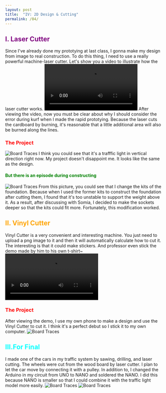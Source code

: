 ```yaml
---
layout: post
title:  "IV: 2D Design & Cutting"
permalink: /04/
---
```


<h2 style="color:Purple;"> I. Laser Cutter</h2>
Since I've already done my prototying at last class, I gonna make my design from image to real construction. To do this thing, I need to use a really powerful machine-laser cutter. Let's show you a video to illustrate how the laser cutter works.
<video controls>
	<source src="1.mp4" type="video/mp4">
</video>
After viewing the video, now you must be clear about why I should consider the error during kurf when I made the rapid prototying. Because the laser cuts the cardboard by burning, it's reasonable that a little additional area will also be burned along the lines.

<h3 style="color:Red;"> The Project</h3>
<img src="3.jpeg" alt="Board Traces">
I think you could see that it's a trafffic light in vertical direction right now. My project doesn't disappoint me. It looks like the same as the design. 

<h4 style="color:Green;"> But there is an episode during constructing</h4>
<img src="4.jpeg" alt="Board Traces">
From this picture, you could see that I change the kits of the foundation. Because when I used the former kits to construct the foundation after cutting them, I found that it's too unstable to support the weight above it. As a result, after discussing with Somia, I decided to make the sockets deeper so that the kits could fit more. Fortunately, this modification worked.

<h2 style="color:Orange;"> II. Vinyl Cutter</h2>
Vinyl Cutter is a very convenient and interesting machine. You just need to upload a png image to it and then it will automatically calculate how to cut it. The interesting is that it could make stickers. And professor even stick the demo made by him to his own t-shirt~
<video controls>
	<source src="5.mp4" type="video/mp4">
</video>

<h3 style="color:Red;"> The Project</h3>
After viewing the demo, I use my own phone to make a design and use the Vinyl Cutter to cut it. I think it's a perfect debut so I stick it to my own computer.
<img src="2.jpeg" alt="Board Traces">

<h2 style="color:Aqua;"> III.For Final</h2>
I made one of the cars in my traffic system by sawing, drilling, and laser cutting. The wheels were cut from the wood board by laser cutter. I plan to let the car move by connecting it with a pulley. In addition to, I changed the Arduino in my circuit from UNO to NANO and soldered the NANO. I did this because NANO is smaller so that I could combine it with the traffic light model more easily.
<img src="6.jpeg" alt="Board Traces">
<img src="7.jpeg" alt="Board Traces">

